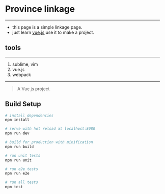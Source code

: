 # Province linkage

--------------------------------------

* this page is a simple linkage page.
* just learn [vue.js](http://vuejs.org.cn/),use it to make a project.

## tools

--------------------------------------

1. sublime, vim
2. vue.js
3. webpack

--------------------------------------

> A Vue.js project

## Build Setup

``` bash
# install dependencies
npm install

# serve with hot reload at localhost:8080
npm run dev

# build for production with minification
npm run build

# run unit tests
npm run unit

# run e2e tests
npm run e2e

# run all tests
npm test
```
